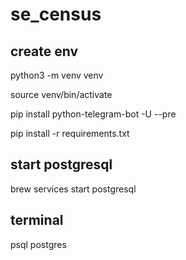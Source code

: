 # se_census
## create env
python3 -m venv venv

source venv/bin/activate

[//]: # (we need this one, because we're using pre-release api)
pip install python-telegram-bot -U --pre

pip install -r requirements.txt
## start postgresql
brew services start postgresql
## terminal
psql postgres